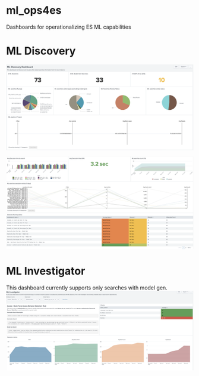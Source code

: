 # ml_ops4es
Dashboards for operationalizing ES ML capabilities


# ML Discovery

![Discovery Dashboard](https://github.com/dlamspl/ml_ops4es/blob/main/ml_ops4es_screenshots/Screen%20Shot%202022-07-07%20at%2013.21.09.png)

![Discovery Dashboard1](https://github.com/dlamspl/ml_ops4es/blob/main/ml_ops4es_screenshots/Screen%20Shot%202022-07-07%20at%2013.21.59.png)

# ML Investigator

This dashboard currently supports only searches with model gen.
![Investigator Dashboard](https://github.com/dlamspl/ml_ops4es/blob/main/ml_ops4es_screenshots/Screen%20Shot%202022-07-07%20at%2013.23.18.png)
